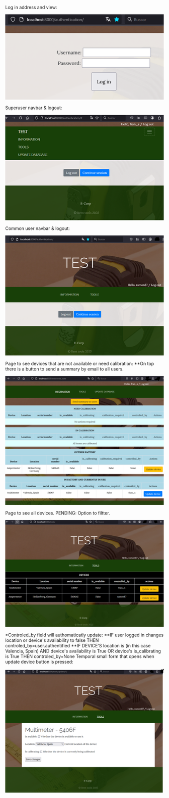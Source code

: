 Log in address and view:

![alt text](readme_images/log_in.png)


Superuser navbar & logout:

![alt text](readme_images/superuser_view.png)


Common user navbar & logout:

![alt text](readme_images/other_user_view.png)


Page to see devices that are not available or need calibration:
**On top there is a button to send a summary by email to all users.

![alt text](readme_images/device_status.png)


Page to see all devices. PENDING: Option to filtter.

![alt text](readme_images/all_tools.png)


*Controled_by field will authomaticatly update:
**IF user logged in changes location or device's avaliability to false THEN controled_by=user.authentified
**IF DEVICE'S location is (in this case Valencia, Spain) AND device's avaliability is True OR device's is_calibrating is True THEN controled_by=None
Temporal small form that opens when update device button is pressed:

![alt text](readme_images/form.png)


